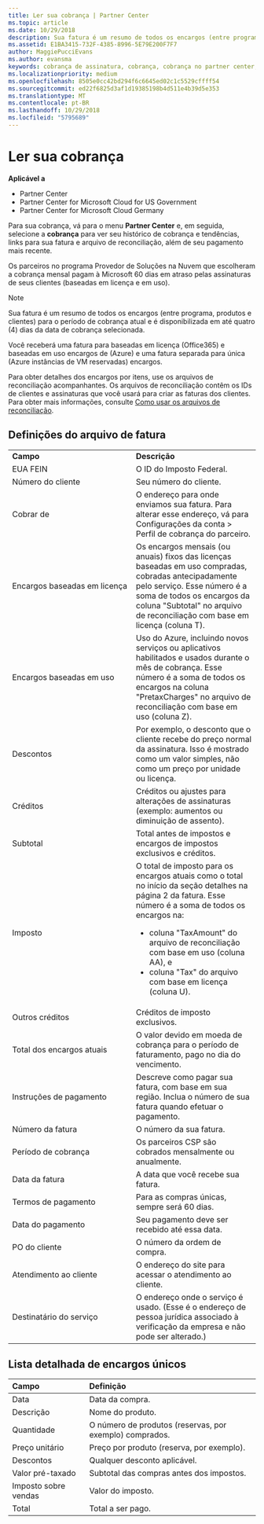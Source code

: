 ```yaml
---
title: Ler sua cobrança | Partner Center
ms.topic: article
ms.date: 10/29/2018
description: Sua fatura é um resumo de todos os encargos (entre programa, produtos e clientes) para o período atual mensal. Ele está disponível no Partner Center.
ms.assetid: E1BA3415-732F-4385-8996-5E79E200F7F7
author: MaggiePucciEvans
ms.author: evansma
keywords: cobrança de assinatura, cobrança, cobrança no partner center, ler minha cobrança, fatura, fatura do partner center, fatura do CSP, onde está minha cobrança?
ms.localizationpriority: medium
ms.openlocfilehash: 8505e0cc42bd294f6c6645ed02c1c5529cffff54
ms.sourcegitcommit: ed22f6825d3af1d19385198b4d511e4b39d5e353
ms.translationtype: MT
ms.contentlocale: pt-BR
ms.lasthandoff: 10/29/2018
ms.locfileid: "5795689"
---
```

# <a name="read-your-bill"></a>Ler sua cobrança

**Aplicável a**

-  Partner Center
-  Partner Center for Microsoft Cloud for US Government
-  Partner Center for Microsoft Cloud Germany

Para sua cobrança, vá para o menu **Partner Center** e, em seguida, selecione a **cobrança** para ver seu histórico de cobrança e tendências, links para sua fatura e arquivo de reconciliação, além de seu pagamento mais recente.

Os parceiros no programa Provedor de Soluções na Nuvem que escolheram a cobrança mensal pagam à Microsoft 60 dias em atraso pelas assinaturas de seus clientes (baseadas em licença e em uso).

> [!NOTE]  
> Sua fatura é um resumo de todos os encargos (entre programa, produtos e clientes) para o período de cobrança atual e é disponibilizada em até quatro (4) dias da data de cobrança selecionada.

Você receberá uma fatura para baseadas em licença (Office365) e baseadas em uso encargos de (Azure) e uma fatura separada para única (Azure instâncias de VM reservadas) encargos.

Para obter detalhes dos encargos por itens, use os arquivos de reconciliação acompanhantes. Os arquivos de reconciliação contêm os IDs de clientes e assinaturas que você usará para criar as faturas dos clientes. Para obter mais informações, consulte [Como usar os arquivos de reconciliação](use-the-reconciliation-files.md).

## <a name="invoice-file-definitions"></a>Definições do arquivo de fatura


<table>
<colgroup>
<col width="50%" />
<col width="50%" />
</colgroup>
<tbody>
<tr class="odd">
<td><strong>Campo</strong></td>
<td><strong>Descrição</strong></td>
</tr>
<tr class="even">
<td>EUA FEIN</td>
<td>O ID do Imposto Federal.</td>
</tr>
<tr class="odd">
<td>Número do cliente</td>
<td>Seu número do cliente.</td>
</tr>
<tr class="even">
<td>Cobrar de</td>
<td>O endereço para onde enviamos sua fatura. Para alterar esse endereço, vá para Configurações da conta > Perfil de cobrança do parceiro. </td>
</tr>
<tr class="odd">
<td>Encargos baseadas em licença</td>
<td>Os encargos mensais (ou anuais) fixos das licenças baseadas em uso compradas, cobradas antecipadamente pelo serviço. Esse número é a soma de todos os encargos da coluna &quot;Subtotal&quot; no arquivo de reconciliação com base em licença (coluna T).</td>
</tr>
<tr class="even">
<td>Encargos baseadas em uso</td>
<td>Uso do Azure, incluindo novos serviços ou aplicativos habilitados e usados durante o mês de cobrança. Esse número é a soma de todos os encargos na coluna &quot;PretaxCharges&quot; no arquivo de reconciliação com base em uso (coluna Z).</td>
</tr>
<tr class="odd">
<td>Descontos</td>
<td>Por exemplo, o desconto que o cliente recebe do preço normal da assinatura. Isso é mostrado como um valor simples, não como um preço por unidade ou licença.</td>
</tr>
<tr class="odd">
<td>Créditos</td>
<td>Créditos ou ajustes para alterações de assinaturas (exemplo: aumentos ou diminuição de assento).</td>
</tr>
<tr class="even">
<tr class="even">
<td>Subtotal</td>
<td>Total antes de impostos e encargos de impostos exclusivos e créditos.</td>
</tr>
<td>Imposto</td>
<td>O total de imposto para os encargos atuais como o total no início da seção detalhes na página 2 da fatura. Esse número é a soma de todos os encargos na:
<ul>
<li>coluna &quot;TaxAmount&quot; do arquivo de reconciliação com base em uso (coluna AA), e</li>
<li>coluna &quot;Tax&quot; do arquivo com base em licença (coluna U).</li>
</ul></td>
</tr>
<tr class="odd">
<td>Outros créditos</td>
<td>Créditos de imposto exclusivos.</td>
</tr>
<tr class="even">
<td>Total dos encargos atuais</td>
<td>O valor devido em moeda de cobrança para o período de faturamento, pago no dia do vencimento.</td>
</tr>
<tr class="odd">
<td>Instruções de pagamento</td>
<td>Descreve como pagar sua fatura, com base em sua região. Inclua o número de sua fatura quando efetuar o pagamento.</td>
</tr>
<tr class="even">
<td>Número da fatura</td>
<td>O número da sua fatura.</td>
</tr>
<tr class="odd">
<td>Período de cobrança</td>
<td>Os parceiros CSP são cobrados mensalmente ou anualmente.</td>
</tr>
<tr class="even">
<td>Data da fatura</td>
<td>A data que você recebe sua fatura.</td>
</tr>
<tr class="odd">
<td>Termos de pagamento</td>
<td>Para as compras únicas, sempre será 60 dias.</td>
</tr>
<tr class="even">
<td>Data do pagamento</td>
<td>Seu pagamento deve ser recebido até essa data.</td>
</tr>
<tr class="odd">
<td>PO do cliente</td>
<td>O número da ordem de compra.</td>
</tr>
<tr class="even">
<td>Atendimento ao cliente</td>
<td>O endereço do site para acessar o atendimento ao cliente.</td>
</tr>
<tr class="odd">
<td>Destinatário do serviço</td>
<td>O endereço onde o serviço é usado. (Esse é o endereço de pessoa jurídica associado à verificação da empresa e não pode ser alterado.)</td>
</tr>
</tbody>
</table>

## <a name="itemized-list-of-one-time-charges"></a>Lista detalhada de encargos únicos

|**Campo** |**Definição**|
|:----------------|:-----------------------------|
|Data |Data da compra. |
|Descrição |Nome do produto. |
|Quantidade |O número de produtos (reservas, por exemplo) comprados. |
|Preço unitário |Preço por produto (reserva, por exemplo). |
|Descontos |Qualquer desconto aplicável. |
|Valor pré-taxado |Subtotal das compras antes dos impostos. |
|Imposto sobre vendas |Valor do imposto. |
|Total |Total a ser pago. |
 



